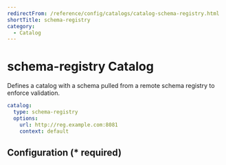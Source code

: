 ```yaml
---
redirectFrom: /reference/config/catalogs/catalog-schema-registry.html
shortTitle: schema-registry
category:
  - Catalog
---
```


# schema-registry Catalog

Defines a catalog with a schema pulled from a remote schema registry to enforce validation.

```yaml {2}
catalog:
  type: schema-registry
  options:
    url: http://reg.example.com:8081
    context: default
```

## Configuration (\* required)

<!-- @include: ./.partials/options-schema-registry.md -->

